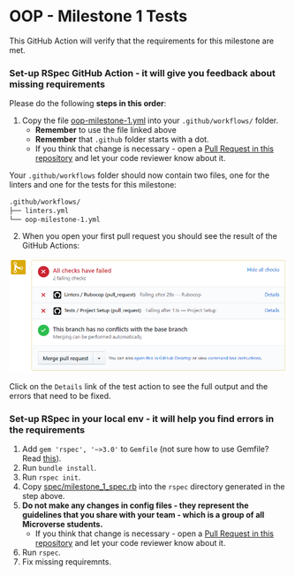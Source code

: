 # OOP - Milestone 1 Tests

This GitHub Action will verify that the requirements for this milestone are met.

### Set-up RSpec GitHub Action - it will give you feedback about missing requirements

Please do the following **steps in this order**:

1. Copy the file [oop-milestone-1.yml](../.github/workflows/oop-milestone-1.yml) into your `.github/workflows/` folder.
    - **Remember** to use the file linked above
    - **Remember** that `.github` folder starts with a dot.
    - If you think that change is necessary - open a [Pull Request in this repository](../../README.md#contributing) and let your code reviewer know about it.

Your `.github/workflows` folder should now contain two files, one for the linters and one for the tests for this milestone:

```
.github/workflows/
├── linters.yml
└── oop-milestone-1.yml
```

2. When you open your first pull request you should see the result of the GitHub Actions:

![gh actions checks](../../assets/images/gh-actions-ruby-checks.png)

Click on the `Details` link of the test action to see the full output and the errors that need to be fixed.

### Set-up RSpec in your local env - it will help you find errors in the requirements

1. Add `gem 'rspec', '~>3.0'` to `Gemfile` (not sure how to use Gemfile? Read [this](https://bundler.io/v1.15/guides/bundler_setup.html)).
2. Run `bundle install`.
3. Run `rspec init`.
3. Copy [spec/milestone_1_spec.rb](spec/milestone_1_spec.rb) into the `rspec` directory generated in the step above.
4. **Do not make any changes in config files - they represent the guidelines that you share with your team - which is a group of all Microverse students.**
    - If you think that change is necessary - open a [Pull Request in this repository](../README.md#contributing) and let your code reviewer know about it.
5. Run `rspec`.
6. Fix missing requiremnts.
